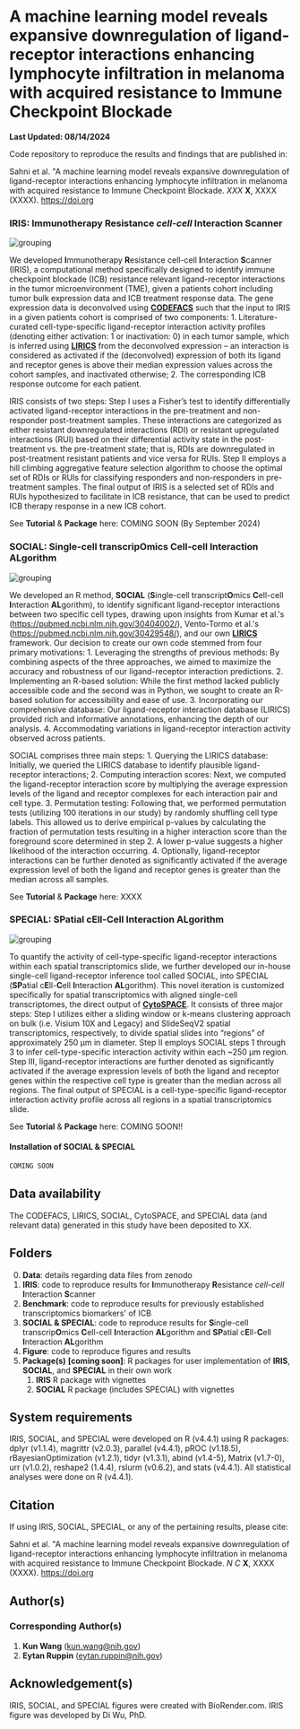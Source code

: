 # A machine learning model reveals expansive downregulation of ligand-receptor interactions enhancing lymphocyte infiltration in melanoma with acquired resistance to Immune Checkpoint Blockade
**Last Updated: 08/14/2024**

Code repository to reproduce the results and findings that are published in: 

Sahni et al. "A machine learning model reveals expansive downregulation of ligand-receptor interactions enhancing lymphocyte infiltration in melanoma with acquired resistance to Immune Checkpoint Blockade. *XXX* **X**, XXXX (XXXX). https://doi.org

### IRIS: **I**mmunotherapy **R**esistance *cell-cell* **I**nteraction **S**canner
<img src="https://github.com/sahil-sahni/IRIS/blob/main/4.%20Figure/images/png/IRIS%20figure%201%20Final%20Version%20%5Bnc%20acc%5D.png" alt="grouping">

We developed **I**mmunotherapy **R**esistance cell-cell **I**nteraction **S**canner (IRIS), a computational method specifically designed to identify immune checkpoint blockade (ICB) resistance relevant ligand-receptor interactions in the tumor microenvironment (TME), given a patients cohort including tumor bulk expression data and ICB treatment response data. The gene expression data is deconvolved using [**CODEFACS**](https://pubmed.ncbi.nlm.nih.gov/34983745/) such that the input to IRIS in a given patients cohort is comprised of two components: 1. Literature-curated cell-type-specific ligand-receptor interaction activity profiles (denoting either activation: 1 or inactivation: 0) in each tumor sample, which is inferred using [**LIRICS**](https://pubmed.ncbi.nlm.nih.gov/34983745/) from the deconvolved expression – an interaction is considered as activated if the (deconvolved) expression of both its ligand and receptor genes is above their median expression values across the cohort samples, and inactivated otherwise;  2. The corresponding ICB response outcome for each patient. 

IRIS consists of two steps: Step I uses a Fisher’s test to identify differentially activated ligand-receptor interactions in the pre-treatment and non-responder post-treatment samples. These interactions are categorized as either resistant downregulated interactions (RDI) or resistant upregulated interactions (RUI) based on their differential activity state in the post-treatment vs. the pre-treatment state; that is, RDIs are downregulated in post-treatment resistant patients and vice versa for RUIs. Step II employs a hill climbing aggregative feature selection algorithm to choose the optimal set of RDIs or RUIs for classifying responders and non-responders in pre-treatment samples. The final output of IRIS is a selected set of RDIs and RUIs hypothesized to facilitate in ICB resistance, that can be used to predict ICB therapy response in a new ICB cohort.

See **Tutorial** & **Package** here: COMING SOON (By September 2024)

### SOCIAL: **S**ingle-cell transcrip**O**mics **C**ell-cell **I**nteraction **AL**gorithm
<img src="https://github.com/sahil-sahni/IRIS/blob/main/4.%20Figure/images/png/SOCIAL%20%5Bnc%20acc%5D.png" alt="grouping">

We developed an R method, **SOCIAL** (**S**ingle-cell transcript**O**mics **C**ell-cell **I**nteraction **AL**gorithm), to identify significant ligand-receptor interactions between two specific cell types, drawing upon insights from Kumar et al.'s (https://pubmed.ncbi.nlm.nih.gov/30404002/), Vento-Tormo et al.'s (https://pubmed.ncbi.nlm.nih.gov/30429548/), and our own [**LIRICS**](https://pubmed.ncbi.nlm.nih.gov/34983745/) framework. Our decision to create our own code stemmed from four primary motivations: 1. Leveraging the strengths of previous methods: By combining aspects of the three approaches, we aimed to maximize the accuracy and robustness of our ligand-receptor interaction predictions. 2. Implementing an R-based solution: While the first method lacked publicly accessible code and the second was in Python, we sought to create an R-based solution for accessibility and ease of use. 3. Incorporating our comprehensive database: Our ligand-receptor interaction database (LIRICS) provided rich and informative annotations, enhancing the depth of our analysis. 4. Accommodating variations in ligand-receptor interaction activity observed across patients.

SOCIAL comprises three main steps: 1. Querying the LIRICS database: Initially, we queried the LIRICS database to identify plausible ligand-receptor interactions; 2. Computing interaction scores: Next, we computed the ligand-receptor interaction score by multiplying the average expression levels of the ligand and receptor complexes for each interaction pair and cell type. 3. Permutation testing: Following that, we performed permutation tests (utilizing 100 iterations in our study) by randomly shuffling cell type labels. This allowed us to derive empirical p-values by calculating the fraction of permutation tests resulting in a higher interaction score than the foreground score determined in step 2. A lower p-value suggests a higher likelihood of the interaction occurring. 4. Optionally, ligand-receptor interactions can be further denoted as significantly activated if the average expression level of both the ligand and receptor genes is greater than the median across all samples.

See **Tutorial** & **Package** here: XXXX

### SPECIAL: **SP**atial c**E**ll-**C**ell **I**nteraction **AL**gorithm
<img src="https://github.com/sahil-sahni/IRIS/blob/main/4.%20Figure/images/png/SPECIAL%20%5Bnc%20acc%5D.png" alt="grouping">

To quantify the activity of cell-type-specific ligand-receptor interactions within each spatial transcriptomics slide, we further developed our in-house single-cell ligand-receptor inference tool called SOCIAL, into SPECIAL (**SP**atial c**E**ll-**C**ell **I**nteraction **AL**gorithm). This novel iteration is customized specifically for spatial transcriptomics with aligned single-cell transcriptomes, the direct output of [**CytoSPACE**](https://github.com/digitalcytometry/cytospace/tree/main). It consists of three major steps: Step I utilizes either a sliding window or k-means clustering approach on bulk (i.e. Visium 10X and Legacy) and SlideSeqV2 spatial transcriptomics, respectively, to divide spatial slides into “regions” of approximately 250 μm in diameter. Step II employs SOCIAL steps 1 through 3 to infer cell-type-specific interaction activity within each ~250 μm region. Step III, ligand-receptor interactions are further denoted as significantly activated if the average expression levels of both the ligand and receptor genes within the respective cell type is greater than the median across all regions. The final output of SPECIAL is a cell-type-specific ligand-receptor interaction activity profile across all regions in a spatial transcriptomics slide.

See **Tutorial** & **Package** here: COMING SOON!!

#### Installation of SOCIAL & SPECIAL
```r
COMING SOON
```

## Data availability 
The CODEFACS, LIRICS, SOCIAL, CytoSPACE, and SPECIAL data (and relevant data) generated in this study have been deposited to XX.

## Folders
0. **Data**: details regarding data files from zenodo
1. **IRIS**: code to reproduce results for **I**mmunotherapy **R**esistance *cell-cell* **I**nteraction **S**canner
2. **Benchmark**: code to reproduce results for previously established transcriptomics biomarkers' of ICB
3. **SOCIAL & SPECIAL**: code to reproduce results for **S**ingle-cell transcrip**O**mics **C**ell-cell **I**nteraction **AL**gorithm and **SP**atial c**E**ll-**C**ell **I**nteraction **AL**gorithm
4. **Figure**: code to reproduce figures and results
5. **Package(s)** **[coming soon]**: R packages for user implementation of **IRIS**, **SOCIAL**, and **SPECIAL** in their own work
    1. **IRIS** R package with vignettes
    2. **SOCIAL** R package (includes SPECIAL) with vignettes

## System requirements
IRIS, SOCIAL, and SPECIAL were developed on R (v4.4.1) using R packages: dplyr (v1.1.4), magrittr (v2.0.3), parallel (v4.4.1), pROC (v1.18.5), rBayesianOptimization (v1.2.1), tidyr (v1.3.1), abind (v1.4-5), Matrix (v1.7-0),  urr (v1.0.2), reshape2 (1.4.4), rslurm (v0.6.2), and stats (v4.4.1). All statistical analyses were done on R (v4.4.1).

## Citation
If using IRIS, SOCIAL, SPECIAL, or any of the pertaining results, please cite:

Sahni et al. "A machine learning model reveals expansive downregulation of ligand-receptor interactions enhancing lymphocyte infiltration in melanoma with acquired resistance to Immune Checkpoint Blockade. *N C* **X**, XXXX (XXXX). https://doi.org

## Author(s)
### Corresponding Author(s)
1. **Kun Wang** (kun.wang@nih.gov)
2. **Eytan Ruppin** (eytan.ruppin@nih.gov)

## Acknowledgement(s)
IRIS, SOCIAL, and SPECIAL figures were created with BioRender.com. IRIS figure was developed by Di Wu, PhD.
